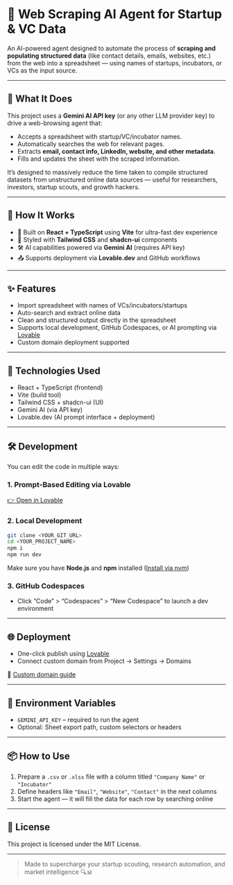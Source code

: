 # 🤖 Web Scraping AI Agent for Startup & VC Data

An AI-powered agent designed to automate the process of **scraping and populating structured data** (like contact details, emails, websites, etc.) from the web into a spreadsheet — using names of startups, incubators, or VCs as the input source.

---

## 🚀 What It Does

This project uses a **Gemini AI API key** (or any other LLM provider key) to drive a web-browsing agent that:

- Accepts a spreadsheet with startup/VC/incubator names.
- Automatically searches the web for relevant pages.
- Extracts **email, contact info, LinkedIn, website, and other metadata**.
- Fills and updates the sheet with the scraped information.

It’s designed to massively reduce the time taken to compile structured datasets from unstructured online data sources — useful for researchers, investors, startup scouts, and growth hackers.

---

## 🧠 How It Works

- 🧩 Built on **React + TypeScript** using **Vite** for ultra-fast dev experience
- 🎨 Styled with **Tailwind CSS** and **shadcn-ui** components
- 🛠️ AI capabilities powered via **Gemini AI** (requires API key)
- 📤 Supports deployment via **Lovable.dev** and GitHub workflows

---

## ✨ Features

- Import spreadsheet with names of VCs/incubators/startups
- Auto-search and extract online data
- Clean and structured output directly in the spreadsheet
- Supports local development, GitHub Codespaces, or AI prompting via [Lovable](https://lovable.dev)
- Custom domain deployment supported

---

## 🧪 Technologies Used

- React + TypeScript (frontend)
- Vite (build tool)
- Tailwind CSS + shadcn-ui (UI)
- Gemini AI (via API key)
- Lovable.dev (AI prompt interface + deployment)

---

## 🛠️ Development

You can edit the code in multiple ways:

### 1. Prompt-Based Editing via Lovable
[👉 Open in Lovable](https://lovable.dev/projects/aa98fa11-1d7c-4422-af23-d23a06715494)

### 2. Local Development

```bash
git clone <YOUR_GIT_URL>
cd <YOUR_PROJECT_NAME>
npm i
npm run dev
```

Make sure you have **Node.js** and **npm** installed ([Install via nvm](https://github.com/nvm-sh/nvm#installing-and-updating))

### 3. GitHub Codespaces
- Click “Code” > “Codespaces” > “New Codespace” to launch a dev environment

---

## 🌐 Deployment

- One-click publish using [Lovable](https://lovable.dev/projects/aa98fa11-1d7c-4422-af23-d23a06715494)
- Connect custom domain from Project → Settings → Domains

📖 [Custom domain guide](https://docs.lovable.dev/tips-tricks/custom-domain#step-by-step-guide)

---

## 🔐 Environment Variables

- `GEMINI_API_KEY` – required to run the agent
- Optional: Sheet export path, custom selectors or headers

---

## 📦 How to Use

1. Prepare a `.csv` or `.xlsx` file with a column titled `"Company Name"` or `"Incubator"`
2. Define headers like `"Email"`, `"Website"`, `"Contact"` in the next columns
3. Start the agent — it will fill the data for each row by searching online

---

## 📘 License

This project is licensed under the MIT License.

---

> Made to supercharge your startup scouting, research automation, and market intelligence 🔍📊